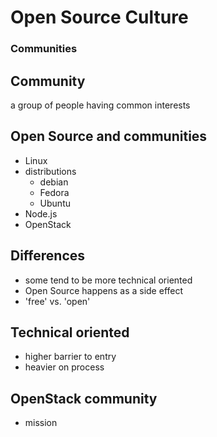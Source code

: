 # Open Source Culture

### Communities


## Community
a group of people having common interests


## Open Source and communities

  * Linux
  * distributions
    * debian
    * Fedora
    * Ubuntu
  * Node.js
  * OpenStack


## Differences

  * some tend to be more technical oriented
  * Open Source happens as a side effect
  * 'free' vs. 'open'


## Technical oriented

  * higher barrier to entry
  * heavier on process


## OpenStack community

  * mission


## 